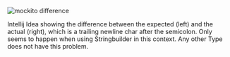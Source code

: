 ![mockito difference](https://github.com/SterniXP/Mockito-Stringbuilder-verify-bug/assets/89077223/120f6b16-0123-4be4-86e2-119c97fba2f7)

Intellij Idea showing the difference between the expected (left) and the actual (right), which is a trailing newline char after the semicolon.
Only seems to happen when using Stringbuilder in this context.
Any other Type does not have this problem.

